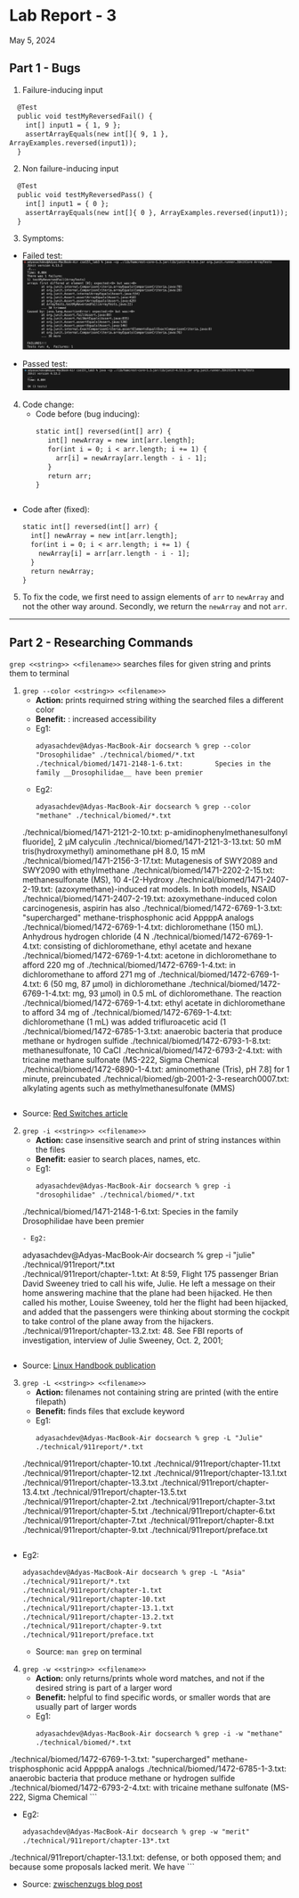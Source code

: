 # Lab Report - 3
May 5, 2024

## Part 1 - Bugs

1. Failure-inducing input
```
  @Test
  public void testMyReversedFail() {
    int[] input1 = { 1, 9 };
    assertArrayEquals(new int[]{ 9, 1 }, ArrayExamples.reversed(input1));
  }
```

2. Non failure-inducing input
```
  @Test
  public void testMyReversedPass() {
    int[] input1 = { 0 };
    assertArrayEquals(new int[]{ 0 }, ArrayExamples.reversed(input1));
  }
```

3. Symptoms:
- Failed test:
  ![failed_test](./labreport_3_testFail.png)

- Passed test:
  ![passed_test](./labreport_3_testPass.png)

4. Code change:
   - Code before (bug inducing):
     ```
     static int[] reversed(int[] arr) {
        int[] newArray = new int[arr.length];
        for(int i = 0; i < arr.length; i += 1) {
          arr[i] = newArray[arr.length - i - 1];
        }
        return arr;
     }  
    ```
    
  - Code after (fixed):
    ```
    static int[] reversed(int[] arr) {
      int[] newArray = new int[arr.length];
      for(int i = 0; i < arr.length; i += 1) {
        newArray[i] = arr[arr.length - i - 1];
      }
      return newArray;
    }
    ```

5. To fix the code, we first need to assign elements of `arr` to `newArray` and not the other way around. Secondly, we return the `newArray` and not `arr`.

--- 

## Part 2 - Researching Commands

`grep <<string>> <<filename>>` searches files for given string and prints them to terminal

1. `grep --color <<string>> <<filename>>`
   - __Action:__ prints requirned string withing the searched files a different color
   - __Benefit:__ : increased accessibility
   - Eg1:
     ```
     adyasachdev@Adyas-MacBook-Air docsearch % grep --color "Drosophilidae" ./technical/biomed/*.txt
     ./technical/biomed/1471-2148-1-6.txt:        Species in the family __Drosophilidae__ have been premier
     ```
   - Eg2:
     ```
     adyasachdev@Adyas-MacBook-Air docsearch % grep --color "methane" ./technical/biomed/*.txt
    ./technical/biomed/1471-2121-2-10.txt:          p-amidinophenylmethanesulfonyl fluoride], 2 μM calyculin
    ./technical/biomed/1471-2121-3-13.txt:          50 mM tris(hydroxymethyl) aminomethane pH 8.0, 15 mM
    ./technical/biomed/1471-2156-3-17.txt:          Mutagenesis of SWY2089 and SWY2090 with ethylmethane
    ./technical/biomed/1471-2202-2-15.txt:          methanesulfonate (MS), 10 4-(2-Hydroxy
    ./technical/biomed/1471-2407-2-19.txt:        (azoxymethane)-induced rat models. In both models, NSAID
    ./technical/biomed/1471-2407-2-19.txt:        azoxymethane-induced colon carcinogenesis, aspirin has also
    ./technical/biomed/1472-6769-1-3.txt:        "supercharged" methane-trisphosphonic acid AppppA analogs
    ./technical/biomed/1472-6769-1-4.txt:        dichloromethane (150 mL). Anhydrous hydrogen chloride (4 N
    ./technical/biomed/1472-6769-1-4.txt:        consisting of dichloromethane, ethyl acetate and hexane
    ./technical/biomed/1472-6769-1-4.txt:        acetone in dichloromethane to afford 220 mg of 
    ./technical/biomed/1472-6769-1-4.txt:        in dichloromethane to afford 271 mg of 
    ./technical/biomed/1472-6769-1-4.txt:        6 (50 mg, 87 μmol) in dichloromethane
    ./technical/biomed/1472-6769-1-4.txt:        mg, 93 μmol) in 0.5 mL of dichloromethane. The reaction
    ./technical/biomed/1472-6769-1-4.txt:        ethyl acetate in dichloromethane to afford 34 mg of 
    ./technical/biomed/1472-6769-1-4.txt:        dichloromethane (1 mL) was added trifluroacetic acid (1
    ./technical/biomed/1472-6785-1-3.txt:        anaerobic bacteria that produce methane or hydrogen sulfide
    ./technical/biomed/1472-6793-1-8.txt:          methanesulfonate, 10 CaCl 
    ./technical/biomed/1472-6793-2-4.txt:            with tricaine methane sulfonate (MS-222, Sigma Chemical
    ./technical/biomed/1472-6890-1-4.txt:          aminomethane (Tris), pH 7.8] for 1 minute, preincubated
    ./technical/biomed/gb-2001-2-3-research0007.txt:          alkylating agents such as methylmethanesulfonate (MMS)
    ```
  - Source: [Red Switches article](https://www.redswitches.com/blog/grep-command-in-linux/)

2. `grep -i <<string>> <<filename>>`
   - __Action:__ case insensitive search and print of string instances within the files
   - __Benefit:__ easier to search places, names, etc. 
   - Eg1:
     ```
     adyasachdev@Adyas-MacBook-Air docsearch % grep -i "drosophilidae" ./technical/biomed/*.txt
    ./technical/biomed/1471-2148-1-6.txt:        Species in the family Drosophilidae have been premier
     ```
    - Eg2:
      ```
      adyasachdev@Adyas-MacBook-Air docsearch % grep -i "julie" ./technical/911report/*.txt  
      ./technical/911report/chapter-1.txt:    At 8:59, Flight 175 passenger Brian David Sweeney tried to call his wife, Julie. He left a message on their home answering machine that the plane had been hijacked. He then called his mother, Louise Sweeney, told her the flight had been hijacked, and added that the passengers were thinking about storming the cockpit to take control of the plane away from the hijackers.
      ./technical/911report/chapter-13.2.txt:            48. See FBI reports of investigation, interview of Julie Sweeney, Oct. 2, 2001;
      ```
  - Source: [Linux Handbook publication](https://linuxhandbook.com/grep-command-examples/)

    
3. `grep -L <<string>> <<filename>>`
   - __Action:__ filenames not containing string are printed (with the entire filepath)
   - __Benefit:__ finds files that exclude keyword
   - Eg1:
     ```
     adyasachdev@Adyas-MacBook-Air docsearch % grep -L "Julie" ./technical/911report/*.txt
    ./technical/911report/chapter-10.txt
    ./technical/911report/chapter-11.txt
    ./technical/911report/chapter-12.txt
    ./technical/911report/chapter-13.1.txt
    ./technical/911report/chapter-13.3.txt
    ./technical/911report/chapter-13.4.txt
    ./technical/911report/chapter-13.5.txt
    ./technical/911report/chapter-2.txt
    ./technical/911report/chapter-3.txt
    ./technical/911report/chapter-5.txt
    ./technical/911report/chapter-6.txt
    ./technical/911report/chapter-7.txt
    ./technical/911report/chapter-8.txt
    ./technical/911report/chapter-9.txt
    ./technical/911report/preface.txt
   ```
  - Eg2:
    ```
    adyasachdev@Adyas-MacBook-Air docsearch % grep -L "Asia" ./technical/911report/*.txt
    ./technical/911report/chapter-1.txt
    ./technical/911report/chapter-10.txt
    ./technical/911report/chapter-13.1.txt
    ./technical/911report/chapter-13.2.txt
    ./technical/911report/chapter-9.txt
    ./technical/911report/preface.txt
    ```
    - Source: `man grep` on terminal

4. `grep -w <<string>> <<filename>>`
   - __Action:__ only returns/prints whole word matches, and not if the desired string is part of a larger word
   - __Benefit:__ helpful to find specific words, or smaller words that are usually part of larger words
   - Eg1:
     ```
     adyasachdev@Adyas-MacBook-Air docsearch % grep -i -w "methane" ./technical/biomed/*.txt       
  ./technical/biomed/1472-6769-1-3.txt:        "supercharged" methane-trisphosphonic acid AppppA analogs
  ./technical/biomed/1472-6785-1-3.txt:        anaerobic bacteria that produce methane or hydrogen sulfide
  ./technical/biomed/1472-6793-2-4.txt:            with tricaine methane sulfonate (MS-222, Sigma Chemical
    ```
  - Eg2:
    ```
    adyasachdev@Adyas-MacBook-Air docsearch % grep -w "merit" ./technical/911report/chapter-13*.txt
  ./technical/911report/chapter-13.1.txt:                defense, or both opposed them; and because some proposals lacked merit. We have
    ```
  - Source: [zwischenzugs blog post](https://zwischenzugs.com/2022/02/02/grep-flags-the-good-stuff/)






